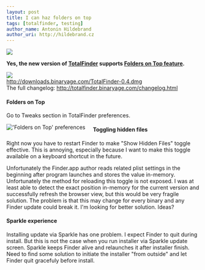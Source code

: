 ```yaml
---
layout: post
title: I can haz folders on top
tags: [totalfinder, testing]
author_name: Antonin Hildebrand
author_uri: http://hildebrand.cz
---
```


<img src="{{site.url}}/base/img/icons/totalfinder-64.png" class="intro-icon"/>

**Yes, the new version of [TotalFinder](http://totalfinder.binaryage.com) supports <a href="http://getsatisfaction.com/binaryage/topics/show_folders_always_on_top">Folders on Top feature</a>.**

<div class="blog-download">
    <a class="download-link" href="http://downloads.binaryage.com/TotalFinder-0.4.dmg"><img src="{{site.url}}/base/img/small-download-button.png"/><div>http://downloads.binaryage.com/TotalFinder-0.4.dmg</div></a>
    <div class="download-note">The full changelog: <a href="http://totalfinder.binaryage.com/changelog.html">http://totalfinder.binaryage.com/changelog.html</a></div>
</div>

#### Folders on Top

Go to Tweaks section in TotalFinder preferences.

<img class="blog-image" src="{{site.url}}/images/folders-on-top.png" style="float: left; margin-right: 20px" title="'Folders on Top' preferences"> 

#### Toggling hidden files

Right now you have to restart Finder to make "Show Hidden Files" toggle effective. This is annoying, especially because I want to make this toggle available on a keyboard shortcut in the future.

Unfortunately the Finder.app author reads related plist settings in the beginning after program launches and stores the value in-memory. Unfortunately the method for reloading this toggle is not exposed. I was at least able to detect the exact position in-memory for the current version and successfully refresh the browser view, but this would be very fragile solution. The problem is that this may change for every binary and any Finder update could break it. I'm looking for better solution. Ideas?

#### Sparkle experience

Installing update via Sparkle has one problem. I expect Finder to quit during install. But this is not the case when you run installer via Sparkle update screen. Sparkle keeps Finder alive and relaunches it after installer finish. Need to find some solution to initiate the installer "from outside" and let Finder quit gracefuly before install.